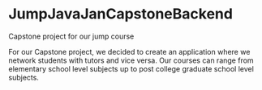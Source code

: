 # JumpJavaJanCapstoneBackend
Capstone project for our jump course

For our Capstone project, we decided to create an application where we network students with tutors and vice versa. Our courses can range from elementary school level subjects up to post college graduate school level subjects. 
